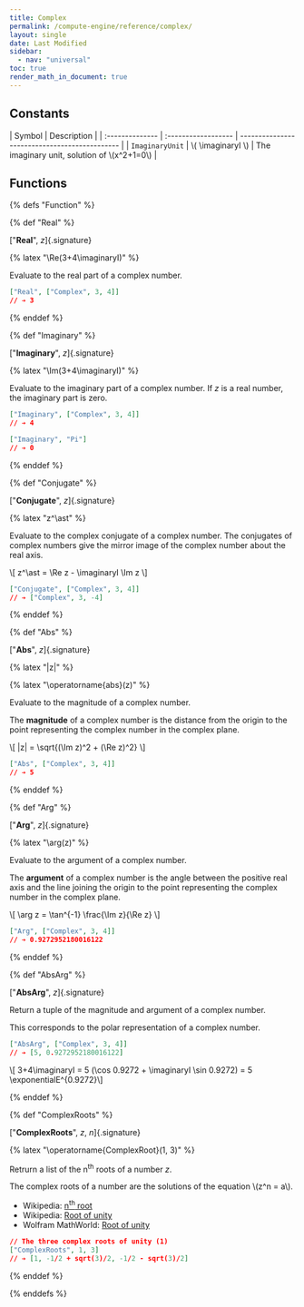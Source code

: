 ```yaml
---
title: Complex
permalink: /compute-engine/reference/complex/
layout: single
date: Last Modified
sidebar:
  - nav: "universal"
toc: true
render_math_in_document: true
---
```


<section id="constants">

## Constants

| Symbol          | Description         |
| :-------------- | :------------------ | --------------------------------------------- |
| `ImaginaryUnit` | \\( \imaginaryI \\) | The imaginary unit, solution of \\(x^2+1=0\\) |

</section>

## Functions

{% defs "Function" %}

{% def "Real" %}

[&quot;**Real**&quot;, _z_]{.signature}

{% latex "\\Re(3+4\\imaginaryI)" %}

Evaluate to the real part of a complex number.

```json example
["Real", ["Complex", 3, 4]]
// ➔ 3
```

{% enddef %}

{% def "Imaginary" %}

[&quot;**Imaginary**&quot;, _z_]{.signature}

{% latex "\\Im(3+4\\imaginaryI)" %}

Evaluate to the imaginary part of a complex number. If _z_ is a real number, the
imaginary part is zero.

```json example
["Imaginary", ["Complex", 3, 4]]
// ➔ 4

["Imaginary", "Pi"]
// ➔ 0
```

{% enddef %}

{% def "Conjugate" %}

[&quot;**Conjugate**&quot;, _z_]{.signature}

{% latex "z^\\ast" %}

Evaluate to the complex conjugate of a complex number. The conjugates of complex
numbers give the mirror image of the complex number about the real axis.

\\[ z^\\ast = \\Re z - \\imaginaryI \\Im z \\]

```json example
["Conjugate", ["Complex", 3, 4]]
// ➔ ["Complex", 3, -4]
```

{% enddef %}

{% def "Abs" %}

[&quot;**Abs**&quot;, _z_]{.signature}

{% latex "|z|" %}

{% latex "\\operatorname{abs}(z)" %}

Evaluate to the magnitude of a complex number.

The **magnitude** of a complex number is the distance from the origin to the
point representing the complex number in the complex plane.

\\[ |z| = \\sqrt{(\Im z)^2 + (\Re z)^2} \\]

```json example
["Abs", ["Complex", 3, 4]]
// ➔ 5
```

{% enddef %}

{% def "Arg" %}

[&quot;**Arg**&quot;, _z_]{.signature}

{% latex "\\arg(z)" %}

Evaluate to the argument of a complex number.

The **argument** of a complex number is the angle between the positive real axis
and the line joining the origin to the point representing the complex number in
the complex plane.

\\[ \\arg z = \\tan^{-1} \\frac{\Im z}{\Re z} \\]

```json example
["Arg", ["Complex", 3, 4]]
// ➔ 0.9272952180016122
```

{% enddef %}

{% def "AbsArg" %}

[&quot;**AbsArg**&quot;, _z_]{.signature}

Return a tuple of the magnitude and argument of a complex number.

This corresponds to the polar representation of a complex number.

```json example
["AbsArg", ["Complex", 3, 4]]
// ➔ [5, 0.9272952180016122]
```

\\[ 3+4\\imaginaryI = 5 (\cos 0.9272 + \imaginaryI \sin 0.9272) = 5
\\exponentialE^{0.9272}\\]

{% enddef %}

{% def "ComplexRoots" %}

[&quot;**ComplexRoots**&quot;, _z_, _n_]{.signature}

{% latex "\\operatorname{ComplexRoot}(1, 3)" %}

Retrurn a list of the n<sup>th</sup> roots of a number _z_.

The complex roots of a number are the solutions of the equation \\(z^n = a\\).

- Wikipedia: [n<sup>th</sup> root](https://en.wikipedia.org/wiki/Nth_root)
- Wikipedia: [Root of unity](https://en.wikipedia.org/wiki/Root_of_unity)
- Wolfram MathWorld: [Root of unity](http://mathworld.wolfram.com/nthRoot.html)

```json example
// The three complex roots of unity (1)
["ComplexRoots", 1, 3]
// ➔ [1, -1/2 + sqrt(3)/2, -1/2 - sqrt(3)/2]
```

{% enddef %}

{% enddefs %}
